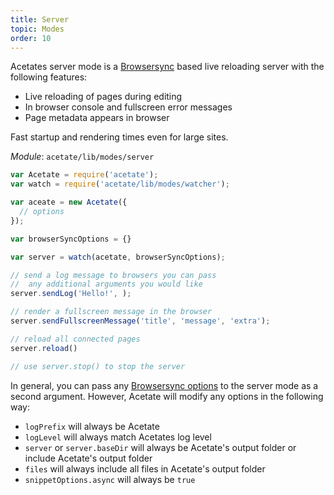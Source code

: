 ```yaml
---
title: Server
topic: Modes
order: 10
---
```


Acetates server mode is a [Browsersync](https://www.browsersync.io/) based live reloading server with the following features:

* Live reloading of pages during editing
* In browser console and fullscreen error messages
* Page metadata appears in browser

Fast startup and rendering times even for large sites.

*Module*: `acetate/lib/modes/server`

```js
var Acetate = require('acetate');
var watch = require('acetate/lib/modes/watcher');

var aceate = new Acetate({
  // options
});

var browserSyncOptions = {}

var server = watch(acetate, browserSyncOptions);

// send a log message to browsers you can pass
//  any additional arguments you would like
server.sendLog('Hello!', );

// render a fullscreen message in the browser
server.sendFullscreenMessage('title', 'message', 'extra');

// reload all connected pages
server.reload()

// use server.stop() to stop the server
```

In general, you can pass any [Browsersync options](https://www.browsersync.io/docs/options/) to the server mode as a second argument. However, Acetate will modify any options in the following way:

* `logPrefix` will always be Acetate
* `logLevel` will always match Acetates log level
* `server` or `server.baseDir` will always be Acetate's output folder or include Acetate's output folder
* `files` will always include all files in Acetate's output folder
* `snippetOptions.async` will always be `true`
